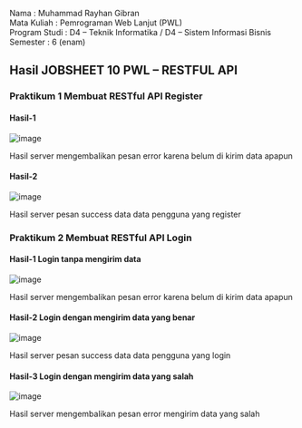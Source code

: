 Nama : Muhammad Rayhan Gibran <br>
Mata Kuliah : Pemrograman Web Lanjut (PWL) <br>
Program Studi : D4 – Teknik Informatika / D4 – Sistem Informasi Bisnis <br>
Semester : 6 (enam)  <br>

## Hasil JOBSHEET 10 PWL – RESTFUL API

### Praktikum 1 Membuat RESTful API Register
#### Hasil-1 <br>
![image](https://github.com/gbrn7/PWL_2024/assets/127575934/c0a95247-057b-429b-bb1a-6d3e889be814) <br>
<p>Hasil server mengembalikan pesan error karena belum di kirim data apapun</p>

#### Hasil-2 <br>
![image](https://github.com/gbrn7/PWL_2024/assets/127575934/07705f25-116b-4831-9593-02d594fba069) <br>
<p>Hasil server pesan success data data pengguna yang register</p>


### Praktikum 2 Membuat RESTful API Login
#### Hasil-1 Login tanpa mengirim data<br>
![image](https://github.com/gbrn7/PWL_2024/assets/127575934/fb2e4cdd-59db-42d6-b161-91b80a9786e2)  <br>
<p>Hasil server mengembalikan pesan error karena belum di kirim data apapun</p>

#### Hasil-2 Login dengan mengirim data yang benar<br>
![image](https://github.com/gbrn7/PWL_2024/assets/127575934/c943000e-837a-49c8-9fd7-9179cb58dd92)
<p>Hasil server pesan success data data pengguna yang login</p>

#### Hasil-3 Login dengan mengirim data yang salah<br>
![image](https://github.com/gbrn7/PWL_2024/assets/127575934/ce956432-1035-4626-8cfd-181b072be222)
<p>Hasil server mengembalikan pesan error mengirim data yang salah</p>











    




